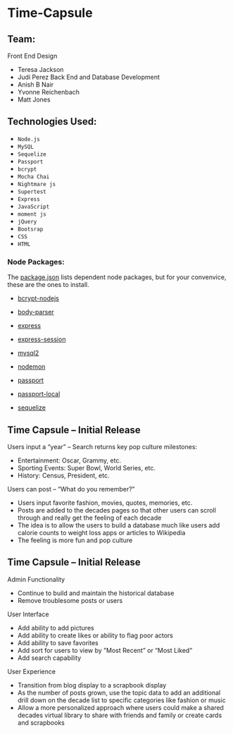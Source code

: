 # Time-Capsule

## Team:

Front End Design
* Teresa Jackson
* Judi Perez
Back End and Database Development
* Anish B Nair
* Yvonne Reichenbach 
* Matt Jones

## Technologies Used:

* `Node.js`
* `MySQL`
* `Sequelize`
* `Passport`
* `bcrypt`
* `Mocha Chai`
* `Nightmare js`
* `Supertest`
* `Express`
* `JavaScript`
* `moment js`
* `jQuery`
* `Bootsrap`
* `CSS`
* `HTML`

### Node Packages:

The [package.json](https://github.com/anishbnair/Time-Capsule/blob/master/package.json) lists dependent node packages, but for your convenvice, these are the ones to install.

* [bcrypt-nodejs](https://www.npmjs.com/package/bcrypt-nodejs)

* [body-parser](https://www.npmjs.com/package/body-parser-json)

* [express](https://www.npmjs.com/package/express)

* [express-session](https://www.npmjs.com/package/express-session)

* [mysql2](https://www.npmjs.com/package/mysql2)

* [nodemon](https://www.npmjs.com/package/nodemon)

* [passport](https://www.npmjs.com/package/passport)

* [passport-local](https://www.npmjs.com/package/passport-local)

* [sequelize](https://www.npmjs.com/package/sequelize)


## Time Capsule – Initial Release

Users input a “year” – Search returns key pop culture milestones:
* Entertainment: Oscar, Grammy, etc.
* Sporting Events: Super Bowl, World Series, etc.
* History: Census, President, etc.

Users can post – “What do you remember?”
* Users input favorite fashion, movies, quotes, memories, etc.
* Posts are added to the decades pages so that other users can scroll through and really get the feeling of each decade
* The idea is to allow the users to build a database much like users add calorie counts to weight loss apps or articles to Wikipedia
* The feeling is more fun and pop culture


## Time Capsule – Initial Release

Admin Functionality
* Continue to build and maintain the historical database
* Remove troublesome posts or users

User Interface
* Add ability to add pictures
* Add ability to create likes or ability to flag poor actors
* Add ability to save favorites
* Add sort for users to view by ”Most Recent” or “Most Liked”
* Add search capability

User Experience
* Transition from blog display to a scrapbook display
* As the number of posts grown, use the topic data to add an additional drill down on the decade list to specific categories like fashion or music
* Allow a more personalized approach where users could make a shared decades virtual library to share with friends and family or create cards and scrapbooks









